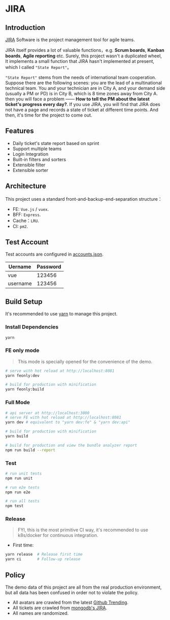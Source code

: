# JIRA

## Introduction

[JIRA](https://www.atlassian.com/software/jira) Software is the project management tool for agile teams.

JIRA itself provides a lot of valuable functions，e.g. **Scrum boards**, **Kanban boards**, **Agile reporting** etc. Surely, this project wasn't a duplicated wheel, It implements a small function that JIRA hasn't implemented at present, which I called `"State Report"`。

`"State Report"` stems from the needs of international team cooperation. Suppose there are the following scenes: you are the lead of a multinational technical team. You and your technician are in City A, and your demand side (usually a PM or PD) is in City B, which is 8 time zones away from City A. then you will face a problem —— **How to tell the PM about the latest ticket's progress every day?**. If you use JIRA, you will find that JIRA does not have a page and records a state of ticket at different time points. And then, it's time for the project to come out.

## Features

- Daily ticket's state report based on sprint
- Support multiple teams
- Login Integration
- Built-in filters and sorters 
- Extensible filter
- Extensible sorter

## Architecture

This project uses a standard front-and-backup-end-separation structure：

- FE: `Vue.js` / `vuex`.
- BFF: `Express`.
- Cache：`LRU`.
- CI: `pm2`.

## Test Account

Test accounts are configured in [accounts.json](https://github.com/ulivz/jira/blob/master/api/mock/accounts.json).

Uername | Password
---|---
vue | 123456
username | 123456

## Build Setup

It's recommended to use [yarn](https://github.com/yarnpkg/yarn) to manage this project.

### Install Dependencies

```bash
yarn
```

### FE only mode

> This mode is specially opened for the convenience of the demo.

```bash
# serve with hot reload at http://localhost:8081
yarn feonly:dev

# build for production with minification
yarn feonly:build
```

### Full Mode

```bash
# api server at http://localhost:3000
# serve FE with hot reload at http://localhost:8081
yarn dev # equivalent to "yarn dev:fe" & "yarn dev:api"

# build for production with minification
yarn build

# build for production and view the bundle analyzer report
npm run build --report
```

### Test

```bash
# run unit tests
npm run unit

# run e2e tests
npm run e2e

# run all tests
npm test
```

### Release

> FYI, this is the most primitive CI way, it's recommended to use k8s/docker for continuous integration.

- First time:

```bash
yarn release  # Release first time
yarn ci       # Follow-up release
```

## Policy

The demo data of this project are all from the real production environment, but all data has been confused in order not to violate the policy.

- All avatars are crawled from the latest [Github Trending](https://github.com/trending).
- All tickets are crawled from [mongodb's JIRA](https://jira.mongodb.org/secure/Dashboard.jspa).
- All names are randomized.

